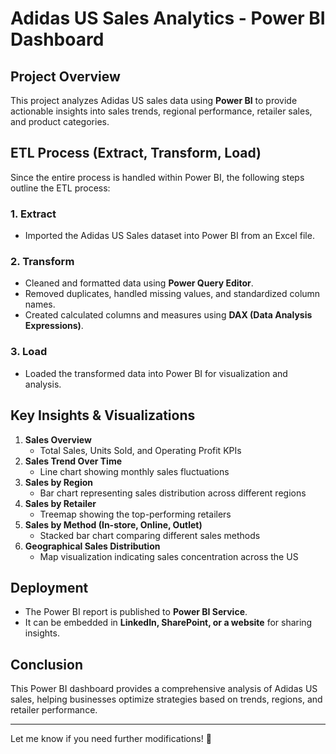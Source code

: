 # Adidas US Sales Analytics - Power BI Dashboard

## Project Overview
This project analyzes Adidas US sales data using **Power BI** to provide actionable insights into sales trends, regional performance, retailer sales, and product categories.

## ETL Process (Extract, Transform, Load)
Since the entire process is handled within Power BI, the following steps outline the ETL process:

### 1. **Extract**
- Imported the Adidas US Sales dataset into Power BI from an Excel file.

### 2. **Transform**
- Cleaned and formatted data using **Power Query Editor**.
- Removed duplicates, handled missing values, and standardized column names.
- Created calculated columns and measures using **DAX (Data Analysis Expressions)**.

### 3. **Load**
- Loaded the transformed data into Power BI for visualization and analysis.

## Key Insights & Visualizations
1. **Sales Overview**
   - Total Sales, Units Sold, and Operating Profit KPIs
2. **Sales Trend Over Time**
   - Line chart showing monthly sales fluctuations
3. **Sales by Region**
   - Bar chart representing sales distribution across different regions
4. **Sales by Retailer**
   - Treemap showing the top-performing retailers
5. **Sales by Method (In-store, Online, Outlet)**
   - Stacked bar chart comparing different sales methods
6. **Geographical Sales Distribution**
   - Map visualization indicating sales concentration across the US

## Deployment
- The Power BI report is published to **Power BI Service**.
- It can be embedded in **LinkedIn, SharePoint, or a website** for sharing insights.

## Conclusion
This Power BI dashboard provides a comprehensive analysis of Adidas US sales, helping businesses optimize strategies based on trends, regions, and retailer performance. 

---
Let me know if you need further modifications! 🚀

